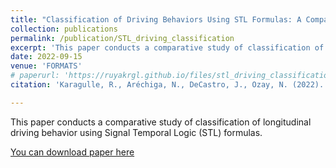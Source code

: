 ```yaml
---
title: "Classification of Driving Behaviors Using STL Formulas: A Comparative Study"
collection: publications
permalink: /publication/STL_driving_classification
excerpt: 'This paper conducts a comparative study of classification of longitudinal driving behavior using Signal Temporal Logic (STL) formulas. '
date: 2022-09-15
venue: 'FORMATS'
# paperurl: 'https://ruyakrgl.github.io/files/stl_driving_classification.pdf'
citation: 'Karagulle, R., Aréchiga, N., DeCastro, J., Ozay, N. (2022). Classification of Driving Behaviors Using STL Formulas: A Comparative Study. In: Bogomolov, S., Parker, D. (eds) Formal Modeling and Analysis of Timed Systems. FORMATS 2022. Lecture Notes in Computer Science, vol 13465. Springer, Cham. https://doi.org/10.1007/978-3-031-15839-1_9.'

---
```

This paper conducts a comparative study of classification of longitudinal driving behavior using Signal Temporal Logic (STL) formulas.

[You can download paper here]('https://ruyakrgl.github.io//files/stl_driving_classification.pdf')

<!-- Recommended citation: Karagulle, R., Aréchiga, N., DeCastro, J., Ozay, N. (2022). Classification of Driving Behaviors Using STL Formulas: A Comparative Study. In: Bogomolov, S., Parker, D. (eds) Formal Modeling and Analysis of Timed Systems. FORMATS 2022. Lecture Notes in Computer Science, vol 13465. Springer, Cham. https://doi.org/10.1007/978-3-031-15839-1_9. -->
